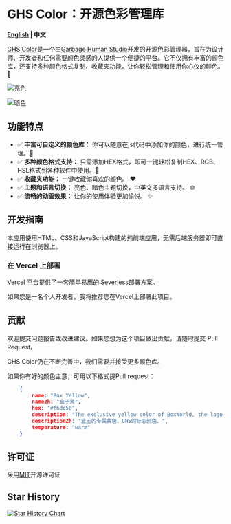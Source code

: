 # GHS Color：开源色彩管理库

**[English](https://github.com/Mystic-Stars/GHS-Color/blob/main/README-EN.md) | 中文**

[GHS Color](https://github.com/Mystic-Stars/GHS-Color)是一个由[Garbage Human Studio](https://www.ghs.red/)开发的开源色彩管理器，旨在为设计师、开发者和任何需要颜色灵感的人提供一个便捷的平台。它不仅拥有丰富的颜色库，还支持多种颜色格式复制、收藏夹功能，让你轻松管理和使用你心仪的颜色。🎉

![亮色](https://bu.dusays.com/2024/08/05/66b06fc6ec7b2.png)

![暗色](https://bu.dusays.com/2024/08/05/66b074ad33ce1.png)

## 功能特点

- ✅ **丰富可自定义的颜色库：** 你可以随意在js代码中添加你的颜色，进行统一管理。🌈
- ✅ **多种颜色格式支持：** 只需添加HEX格式，即可一键轻松复制HEX、RGB、HSL格式到各种软件中使用。🎨
- ✅ **收藏夹功能：** 一键收藏你喜欢的颜色。 ❤️
- ✅ **主题和语言切换：** 亮色、暗色主题切换，中英文多语言支持。 🌐
- ✅ **流畅的动画效果：** 让你的使用体验更加愉悦。 ✨

## 开发指南

本应用使用HTML、CSS和JavaScript构建的纯前端应用，无需后端服务器即可直接运行在浏览器上。

### 在 Vercel 上部署

[Vercel 平台](https://vercel.com/new?utm_medium=default-template&filter=next.js&utm_source=create-next-app&utm_campaign=create-next-app-readme)提供了一套简单易用的 Severless部署方案。

如果您是一名个人开发者，我将推荐您在Vercel上部署此项目。

## 贡献

欢迎提交问题报告或改进建议。如果您想为这个项目做出贡献，请随时提交 Pull Request。

GHS Color仍在不断完善中，我们需要并接受更多颜色库。

如果你有好的颜色主意，可用以下格式提Pull request：

```json
    {
        name: "Box Yellow",
        nameZh: "盒子黄",
        hex: "#f6dc50",
        description: "The exclusive yellow color of BoxWorld, the logo color of GHS.",
        descriptionZh: "盒王的专属黄色，GHS的标志颜色。",
        temperature: "warm"
    }
```

## 许可证

采用[MIT](LICENSE)开源许可证

## Star History

[![Star History Chart](https://api.star-history.com/svg?repos=Mystic-Stars/GHS-Color&type=Date)](https://star-history.com/#Mystic-Stars/GHS-Color&Date)
